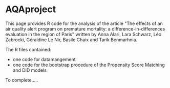 # AQAproject

This page provides R code for the analysis of the article "The effects of an air quality alert program on premature mortality: a difference-in-differences evaluation in the region of Paris" written by Anna Alari, Lara Schwarz, Léo Zabrocki, Géraldine Le Nir, Basile Chaix and Tarik Benmarhnia. 

The R files contained: 
- one code for datamangement
- one code for the bootstrap procedure of the Propensity Score Matching and DID models

To complete.....
